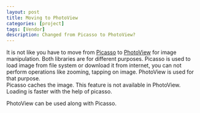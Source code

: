 ```yaml
---
layout: post
title: Moving to PhotoView
categories: [project]
tags: [Vendor]
description: Changed from Picasso to PhotoView?
---
```

It is not like you have to move from [Picasso](https://github.com/square/picasso)  to [PhotoView](https://github.com/chrisbanes/PhotoView) for image manipulation. Both libraries are for different purposes.
Picasso is used to load image from file system or download it from internet, you can not perform operations like zooming, tapping on image. PhotoView is used for that purpose.    
 Picasso caches the image. This feature is not available in PhotoView.  
 Loading is faster with the help of picasso.  

   PhotoView can be used along with Picasso.
